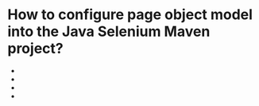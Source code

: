 # How to configure page object model into the Java Selenium Maven project?

<!-- topics-start -->
* []()
* [](#)
* [](#)
* [](#)

### 